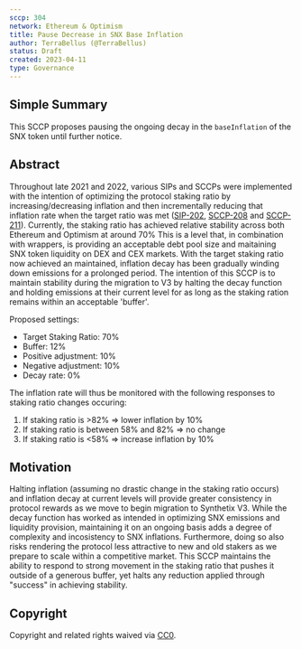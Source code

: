 ```yaml
---
sccp: 304
network: Ethereum & Optimism
title: Pause Decrease in SNX Base Inflation
author: TerraBellus (@TerraBellus)
status: Draft
created: 2023-04-11
type: Governance
---
```


## Simple Summary

<!--"If you can't explain it simply, you don't understand it well enough." Provide a simplified and layman-accessible explanation of the SCCP.-->

This SCCP proposes pausing the ongoing decay in the `baseInflation` of the SNX token until further notice.

## Abstract

<!--A short (~200 word) description of the variable change proposed.-->

Throughout late 2021 and 2022, various SIPs and SCCPs were implemented with the intention of optimizing the protocol staking ratio by increasing/decreasing inflation and then incrementally reducing that inflation rate when the target ratio was met ([SIP-202](https://sips.synthetix.io/sips/sip-202/), [SCCP-208](https://sips.synthetix.io/sccp/sccp-208/) and [SCCP-211](https://sips.synthetix.io/sccp/sccp-211/)). Currently, the staking ratio has achieved relative stability across both Ethereum and Optimism at around 70% This is a level that, in combination with wrappers, is providing an acceptable debt pool size and maitaining SNX token liquidity on DEX and CEX markets. With the target staking ratio now achieved an maintained, inflation decay has been gradually winding down emissions for a prolonged period. The intention of this SCCP is to maintain stability during the migration to V3 by halting the decay function and holding emissions at their current level for as long as the staking ration remains within an acceptable 'buffer'.

Proposed settings:
- Target Staking Ratio: 70%
- Buffer: 12%
- Positive adjustment: 10%
- Negative adjustment: 10%
- Decay rate: 0%

The inflation rate will thus be monitored with the following responses to staking ratio changes occuring:

1. If staking ratio is >82% => lower inflation by 10%
2. If staking ratio is between 58% and 82% => no change
3. If staking ratio is <58% => increase inflation by 10%

## Motivation

<!--The motivation is critical for SCCPs that want to update variables within Synthetix. It should clearly explain why the existing variable is not incentive aligned. SCCP submissions without sufficient motivation may be rejected outright.-->

Halting inflation (assuming no drastic change in the staking ratio occurs) and inflation decay at current levels will provide greater consistency in protocol rewards as we move to begin migration to Synthetix V3. While the decay function has worked as intended in optimizing SNX emissions and liquidity provision, maintaining it on an ongoing basis adds a degree of complexity and incosistency to SNX inflations. Furthermore, doing so also risks rendering the protocol less attractive to new and old stakers as we prepare to scale within a competitive market. This SCCP maintains the ability to respond to strong movement in the staking ratio that pushes it outside of a generous buffer, yet halts any reduction applied through "success" in achieving stability.   

## Copyright

Copyright and related rights waived via [CC0](https://creativecommons.org/publicdomain/zero/1.0/).
